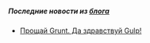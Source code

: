 ##### Последние новости из [блога](https://github.com/CSSSR/sputnik/tree/master/blog)
- [Прощай Grunt. Да здравствуй Gulp!](https://github.com/CSSSR/sputnik/blob/master/blog/2015-01-12-goodbye-grunt-hello-gulp.md)
